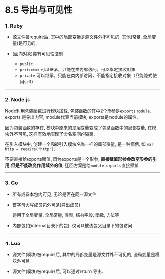 # 8.5 导出与可见性

### 1. Ruby

* 源文件被require后, 其中的局部变量是源文件外不可见的, 其他(常量, 全局变量)是可见的.

* (面向对象)类有可见性控制
  * `public`
  * `protected` 可以继承，只能在类内部访问，可以指定接收对象
  * `private` 可以继承，只能在类内部访问，不能指定接收对象（只能隐式使用self）

---

### 2. Node.js

Node利用包装函数进行模块加载, 包装函数的其中2个形参是`exports` `module`. exports 是导出内容, module代表当前模块, exports是module的属性.

因为包装函数的存在, 模块中原来的顶层变量变成了包装函数中的局部变量, 在模块外不可见, 这样有效地实现了命名空间的隔离.

在引入模块中, 创建一个和被引入模块名称一样的局部变量, 是一种惯例, 如 `var http = require("http");`

不要直接给exports赋值, 因为exports是一个形参, **直接赋值形参会改变形参的引用,但是不能改变作用域外的值**, 迂回方案是给`module.exports`直接赋值.

---

### 3. Go

* 所有成员本包内可见, 无论是否在同一源文件

* 首字母大写成员包外可见(导出成员)

  适用于全局变量, 全局常量, 类型, 结构字段, 函数, 方法等

* 内部包(在internal目录下的包): 仅可以被该包父目录下的包访问

---

### 4. Lua

* 源文件(模块)被require后, 其中的局部变量是源文件外不可见的, 全局变量是模块外可见.

* 源文件(模块)被require后, 可以通过return 导出.<!-- 因为包裹function的原因, 导出的变量受闭包控制 -->


<!--
### Java

* public: 对所有类可见
* protected: 对同一包内的类和所有包内外子类可见 (2个条件是或关系, 满足一个就行)
* 默认/default: 在同一包内可见
* private: 在同一类内可见
-->

